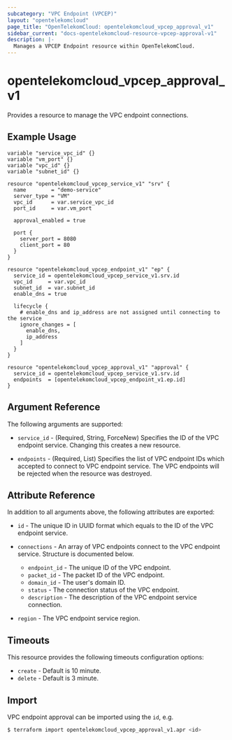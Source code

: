 ```yaml
---
subcategory: "VPC Endpoint (VPCEP)"
layout: "opentelekomcloud"
page_title: "OpenTelekomCloud: opentelekomcloud_vpcep_approval_v1"
sidebar_current: "docs-opentelekomcloud-resource-vpcep-approval-v1"
description: |-
  Manages a VPCEP Endpoint resource within OpenTelekomCloud.
---
```



# opentelekomcloud_vpcep_approval_v1

Provides a resource to manage the VPC endpoint connections.

## Example Usage

```hcl
variable "service_vpc_id" {}
variable "vm_port" {}
variable "vpc_id" {}
variable "subnet_id" {}

resource "opentelekomcloud_vpcep_service_v1" "srv" {
  name        = "demo-service"
  server_type = "VM"
  vpc_id      = var.service_vpc_id
  port_id     = var.vm_port

  approval_enabled = true

  port {
    server_port = 8080
    client_port = 80
  }
}

resource "opentelekomcloud_vpcep_endpoint_v1" "ep" {
  service_id = opentelekomcloud_vpcep_service_v1.srv.id
  vpc_id     = var.vpc_id
  subnet_id  = var.subnet_id
  enable_dns = true

  lifecycle {
    # enable_dns and ip_address are not assigned until connecting to the service
    ignore_changes = [
      enable_dns,
      ip_address
    ]
  }
}

resource "opentelekomcloud_vpcep_approval_v1" "approval" {
  service_id = opentelekomcloud_vpcep_service_v1.srv.id
  endpoints  = [opentelekomcloud_vpcep_endpoint_v1.ep.id]
}
```

## Argument Reference

The following arguments are supported:

* `service_id` - (Required, String, ForceNew) Specifies the ID of the VPC endpoint service. Changing this creates a new
  resource.

* `endpoints` - (Required, List) Specifies the list of VPC endpoint IDs which accepted to connect to VPC endpoint
  service. The VPC endpoints will be rejected when the resource was destroyed.

## Attribute Reference

In addition to all arguments above, the following attributes are exported:

* `id` - The unique ID in UUID format which equals to the ID of the VPC endpoint service.

* `connections` - An array of VPC endpoints connect to the VPC endpoint service. Structure is documented below.
  + `endpoint_id` - The unique ID of the VPC endpoint.
  + `packet_id` - The packet ID of the VPC endpoint.
  + `domain_id` - The user's domain ID.
  + `status` - The connection status of the VPC endpoint.
  + `description` - The description of the VPC endpoint service connection.

* `region` - The VPC endpoint service region.

## Timeouts

This resource provides the following timeouts configuration options:

* `create` - Default is 10 minute.
* `delete` - Default is 3 minute.

## Import

VPC endpoint approval can be imported using the `id`, e.g.

```bash
$ terraform import opentelekomcloud_vpcep_approval_v1.apr <id>
```
